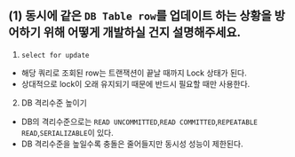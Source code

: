 ## (1) 동시에 같은 `DB Table row`를 업데이트 하는 상황을 방어하기 위해 어떻게 개발하실 건지 설명해주세요.

1. `select for update`
- 해당 쿼리로 조회된 row는 트랜잭션이 끝날 때까지 Lock 상태가 된다.
- 상대적으로 lock이 오래 유지되기 때문에 반드시 필요할 때만 사용한다.

2. DB 격리수준 높이기
- DB의 격리수준으로는 `READ UNCOMMITTED`,`READ COMMITTED`,`REPEATABLE READ`,`SERIALIZABLE`이 있다.
- DB 격리수준을 높일수록 충돌은 줄어들지만 동시성 성능이 제한된다.